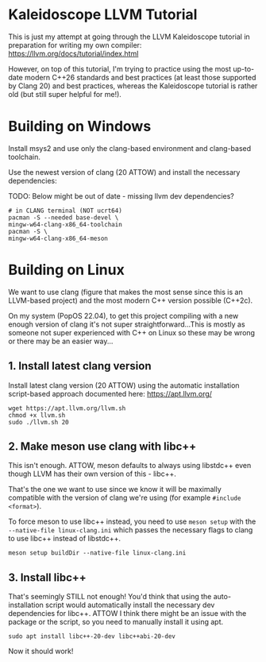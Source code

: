 # Kaleidoscope LLVM Tutorial
This is just my attempt at going through the LLVM Kaleidoscope tutorial in preparation for writing my
own compiler: https://llvm.org/docs/tutorial/index.html

However, on top of this tutorial, I'm trying to practice using the most up-to-date modern C++26 standards and best practices (at least those supported
by Clang 20) and best practices, whereas the Kaleidoscope tutorial is rather old (but still super helpful for me!).

# Building on Windows
Install msys2 and use only the clang-based environment and clang-based toolchain.

Use the newest version of clang (20 ATTOW) and install
the necessary dependencies:

TODO: Below might be out of date - missing llvm dev dependencies?
```shell
# in CLANG terminal (NOT ucrt64)
pacman -S --needed base-devel \
mingw-w64-clang-x86_64-toolchain
pacman -S \
mingw-w64-clang-x86_64-meson 
```

# Building on Linux
We want to use clang (figure that makes the most sense since this is an LLVM-based project)
and the most modern C++ version possible (C++2c).

On my system (PopOS 22.04), to get this project compiling with a new enough version of clang 
it's not super straightforward...This is mostly as someone not super experienced
with C++ on Linux so these may be wrong or there may be an easier way...

## 1. Install latest clang version 
Install latest clang version (20 ATTOW) using the 
automatic installation script-based approach documented here: https://apt.llvm.org/
```shell
wget https://apt.llvm.org/llvm.sh 
chmod +x llvm.sh 
sudo ./llvm.sh 20
```

## 2. Make meson use clang with libc++
This isn't enough. ATTOW, meson defaults to always using libstdc++ even though LLVM has
their own version of this - libc++. 

That's the one we want to use since we know it will be maximally
compatible with the version of clang we're using (for example `#include <format>`). 

To force meson to use libc++ instead, you need to use `meson setup` with
the `--native-file linux-clang.ini` which passes the necessary flags to clang to use libc++ instead of libstdc++.
```shell
meson setup buildDir --native-file linux-clang.ini
```

## 3. Install libc++
That's seemingly STILL not enough! You'd think that using the auto-installation script would
automatically install the necessary dev dependencies for libc++. ATTOW I think there might be an issue
with the package or the script, so you need to manually install it using apt.
```shell
sudo apt install libc++-20-dev libc++abi-20-dev
```

Now it should work!